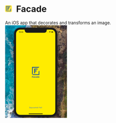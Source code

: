 # <img src="./Facade/Design/AppIcon.png" width="22px">&ensp;Facade
An iOS app that decorates and transforms an image.
</br>
<img src="./screenshots/screen0.png" width="40%">
